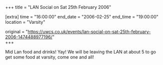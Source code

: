 +++
title = "LAN Social on Sat 25th February 2006"

[extra]
time = "16:00:00"
end_date = "2006-02-25"
end_time = "19:00:00"
location = "Varsity"

original = "https://uwcs.co.uk/events/lan-social-on-sat-25th-february-2006-1474488977196/"    
+++

Mid Lan food and drinks\! Yay\! We will be leaving the LAN at about 5 to go get some food at varsity, come one and all\!

